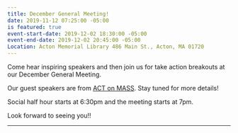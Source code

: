 ```yaml
---
title: December General Meeting!
date: 2019-11-12 07:25:00 -05:00
is featured: true
event-start-date: 2019-12-02 18:30:00 -05:00
event-end-date: 2019-12-02 20:45:00 -05:00
Location: Acton Memorial Library 486 Main St., Acton, MA 01720
---
```


Come hear inspiring speakers and then join us for take action breakouts at our December General Meeting.  

Our guest speakers are from [ACT on MASS](https://actonmass.org).  Stay tuned for more details!

Social half hour starts at 6:30pm and the meeting starts at 7pm.

Look forward to seeing you!!

---